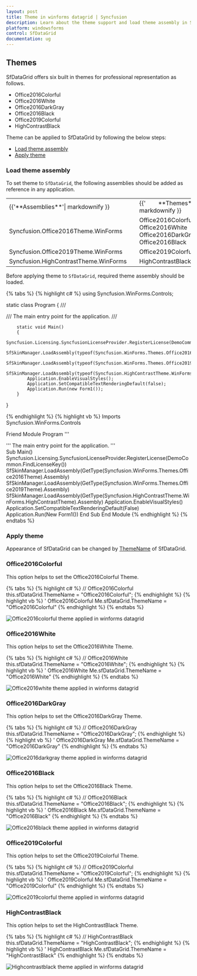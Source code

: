 ```yaml
---
layout: post
title: Theme in winforms datagrid | Syncfusion
description: Learn about the theme support and load theme assembly in Syncfusion WinForms SfDataGrid control and more details.
platform: windowsforms
control: SfDataGrid
documentation: ug
---
```

## Themes
SfDataGrid offers six built in themes for professional representation as follows.

* Office2016Colorful
* Office2016White
* Office2016DarkGray
* Office2016Black
* Office2019Colorful
* HighContrastBlack

Theme can be applied to SfDataGrid by following the below steps:

* [Load theme assembly](#load-theme-assembly)
* [Apply theme](#apply-theme)

### Load theme assembly

To set theme to `SfDataGrid`, the following assemblies should be added as reference in any application.

<table>
<tr>
<td>
{{'**Assemblies**'| markdownify }}
</td>
<td>
{{'        **Themes**'| markdownify }}
</td>
</tr>
<tr>
<td>
Syncfusion.Office2016Theme.WinForms       
</td>
<td>
Office2016Colorful<br>
Office2016White<br>
Office2016DarkGray<br>
Office2016Black
</td>
</tr>
<tr>
<td>
Syncfusion.Office2019Theme.WinForms
</td>
<td>
Office2019Colorful
</td>
</tr>
<tr>
<td>
Syncfusion.HighContrastTheme.WinForms
</td>
<td>
HighContrastBlack
</td>
</tr>
</table>

Before applying theme to `SfDataGrid`, required theme assembly should be loaded.

{% tabs %}
{% highlight c# %}
using Syncfusion.WinForms.Controls;

static class Program
{
        /// <summary>
        /// The main entry point for the application.
        /// </summary>
        
        static void Main()
        {
            Syncfusion.Licensing.SyncfusionLicenseProvider.RegisterLicense(DemoCommon.FindLicenseKey());
            SfSkinManager.LoadAssembly(typeof(Syncfusion.WinForms.Themes.Office2016Theme).Assembly);
            SfSkinManager.LoadAssembly(typeof(Syncfusion.WinForms.Themes.Office2019Theme).Assembly);
            SfSkinManager.LoadAssembly(typeof(Syncfusion.HighContrastTheme.WinForms.HighContrastTheme).Assembly);
            Application.EnableVisualStyles();
            Application.SetCompatibleTextRenderingDefault(false);
            Application.Run(new Form1());
        }
}

{% endhighlight %}
{% highlight vb %}
Imports Syncfusion.WinForms.Controls

Friend Module Program
        ''' <summary>
        ''' The main entry point for the application.
        ''' </summary>
        Sub Main()
            Syncfusion.Licensing.SyncfusionLicenseProvider.RegisterLicense(DemoCommon.FindLicenseKey())
            SfSkinManager.LoadAssembly(GetType(Syncfusion.WinForms.Themes.Office2016Theme).Assembly)
            SfSkinManager.LoadAssembly(GetType(Syncfusion.WinForms.Themes.Office2019Theme).Assembly)
            SfSkinManager.LoadAssembly(GetType(Syncfusion.HighContrastTheme.WinForms.HighContrastTheme).Assembly)
            Application.EnableVisualStyles()
            Application.SetCompatibleTextRenderingDefault(False)
            Application.Run(New Form1())
        End Sub
End Module
{% endhighlight %}
{% endtabs %}

### Apply theme
Appearance of SfDataGrid can be changed by [ThemeName](https://help.syncfusion.com/cr/cref_files/windowsforms/Syncfusion.SfDataGrid.WinForms~Syncfusion.WinForms.DataGrid.SfDataGrid~ThemeName.html) of SfDataGrid.

### Office2016Colorful
This option helps to set the Office2016Colorful Theme.

{% tabs %}
{% highlight c# %}
// Office2016Colorful
 this.sfDataGrid.ThemeName = "Office2016Colorful";
{% endhighlight %}
{% highlight vb %}
' Office2016Colorful
 Me.sfDataGrid.ThemeName = "Office2016Colorful"
{% endhighlight %}
{% endtabs %}

![Office2016colorful theme applied in winforms datagrid](Themes_images/Themes_img1.png)

### Office2016White
This option helps to set the Office2016White Theme.

{% tabs %}
{% highlight c# %}
// Office2016White
 this.sfDataGrid.ThemeName = "Office2016White";
{% endhighlight %}
{% highlight vb %}
' Office2016White
 Me.sfDataGrid.ThemeName = "Office2016White"
{% endhighlight %}
{% endtabs %}

![Office2016white theme applied in winforms datagrid](Themes_images/Themes_img2.png)

### Office2016DarkGray
This option helps to set the Office2016DarkGray Theme.

{% tabs %}
{% highlight c# %}
// Office2016DarkGray
 this.sfDataGrid.ThemeName = "Office2016DarkGray";
{% endhighlight %}
{% highlight vb %}
' Office2016DarkGray
 Me.sfDataGrid.ThemeName = "Office2016DarkGray"
{% endhighlight %}
{% endtabs %}

![Office2016darkgray theme applied in winforms datagrid](Themes_images/Themes_img3.png)

### Office2016Black
This option helps to set the Office2016Black Theme.

{% tabs %}
{% highlight c# %}
// Office2016Black
 this.sfDataGrid.ThemeName = "Office2016Black";
{% endhighlight %}
{% highlight vb %}
' Office2016Black
 Me.sfDataGrid.ThemeName = "Office2016Black"
{% endhighlight %}
{% endtabs %}

![Office2016black theme applied in winforms datagrid](Themes_images/Themes_img4.png)

### Office2019Colorful
This option helps to set the Office2019Colorful Theme.

{% tabs %}
{% highlight c# %}
// Office2019Colorful
 this.sfDataGrid.ThemeName = "Office2019Colorful";
{% endhighlight %}
{% highlight vb %}
' Office2019Colorful
 Me.sfDataGrid.ThemeName = "Office2019Colorful"
{% endhighlight %}
{% endtabs %}

![Office2019colorful theme applied in winforms datagrid](Themes_images/Themes_img5.png)

### HighContrastBlack
This option helps to set the HighContrastBlack Theme.

{% tabs %}
{% highlight c# %}
// HighContrastBlack
 this.sfDataGrid.ThemeName = "HighContrastBlack";
{% endhighlight %}
{% highlight vb %}
' HighContrastBlack
 Me.sfDataGrid.ThemeName = "HighContrastBlack"
{% endhighlight %}
{% endtabs %}

![Highcontrastblack theme applied in winforms datagrid](Themes_images/Themes_img6.png)
